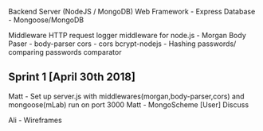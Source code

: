 Backend Server (NodeJS / MongoDB) 
Web Framework - Express 
Database - Mongoose/MongoDB

Middleware
HTTP request logger middleware for node.js - Morgan 
Body Paser - body-parser 
cors - cors 
bcrypt-nodejs - Hashing passwords/ comparing passwords comparator 



Sprint 1 [April 30th 2018]
---------------------------------------------------------------
Matt - Set up server.js with middlewares(morgan,body-parser,cors) and mongoose(mLab) run on port 3000
Matt - MongoScheme [User] Discuss 

Ali - Wireframes 


